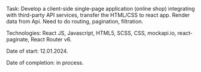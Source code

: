 Task: Develop a client-side single-page application (online shop) integrating with third-party API services, transfer the HTML/CSS to react app. Render data from Api. Need to do routing, pagination, filtration.

Technologies: React JS, Javascript, HTML5, SCSS, CSS, mockapi.io, react-paginate, React Router v6.

Date of start: 12.01.2024.

Date of completion: in process.

